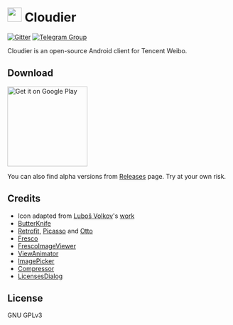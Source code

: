 # <img src="http://i.imgur.com/O20n2Xs.png" width="32px" height="32px"/> Cloudier

[![Gitter](https://badges.gitter.im/betakuang/cloudier.svg)](https://gitter.im/betakuang/cloudier?utm_source=badge&utm_medium=badge&utm_campaign=pr-badge) [![Telegram Group](https://img.shields.io/badge/chat-in%20Telegram-03A9F4.svg)](https://telegram.me/cloudier)

Cloudier is an open-source Android client for Tencent Weibo. 

## Download

<a href='https://play.google.com/store/apps/details?id=net.kyouko.cloudier'><img alt='Get it on Google Play' src='https://play.google.com/intl/en_us/badges/images/generic/en_badge_web_generic.png' width="180"/></a>

You can also find alpha versions from [Releases](https://github.com/beta/cloudier/releases) page. Try at your own risk.

## Credits

 - Icon adapted from [Luboš Volkov](https://dribbble.com/OtherPlanet)'s [work](https://www.iconfinder.com/icons/107222/cloud_weather_icon)
 - [ButterKnife](https://jakewharton.github.io/butterknife/)
 - [Retrofit](https://square.github.io/retrofit/), [Picasso](https://square.github.io/picasso/) and [Otto](https://square.github.io/otto/)
 - [Fresco](http://frescolib.org/)
 - [FrescoImageViewer](https://github.com/stfalcon-studio/FrescoImageViewer)
 - [ViewAnimator](https://github.com/florent37/ViewAnimator)
 - [ImagePicker](https://github.com/nguyenhoanglam/ImagePicker)
 - [Compressor](https://github.com/zetbaitsu/Compressor)
 - [LicensesDialog](https://github.com/PSDev/LicensesDialog)

## License

GNU GPLv3
